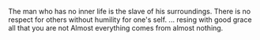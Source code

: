 The man who has no inner life is the slave of his surroundings.
There is no respect for others without humility for one's self.
... resing with good grace all that you are not
Almost everything comes from almost nothing.

